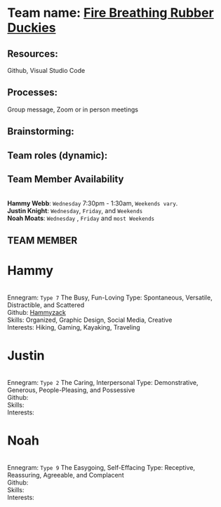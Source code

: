 # Team name: [Fire Breathing Rubber Duckies](https://images.app.goo.gl/oF2PzsmXxMRqzDZ76)

## Resources: 
Github, Visual Studio Code
## Processes:
Group message, Zoom or in person meetings

## Brainstorming:

## Team roles (dynamic): 

## Team Member Availability
<br> **Hammy Webb**: `Wednesday` 7:30pm - 1:30am, `Weekends vary`.
<br> **Justin Knight**: `Wednesday`, `Friday`, and `Weekends`
<br> **Noah Moats**: `Wednesday` , `Friday` and `most Weekends`


## TEAM MEMBER
# Hammy
<br> Ennegram: `Type 7` The Busy, Fun-Loving Type: Spontaneous, Versatile, Distractible, and Scattered
<br> Github: [Hammyzack](https://github.com/Hammyzack)
<br> Skills: Organized, Graphic Design, Social Media, Creative
<br> Interests: Hiking, Gaming, Kayaking, Traveling

# Justin
<br> Ennegram: `Type 2` The Caring, Interpersonal Type: Demonstrative, Generous, People-Pleasing, and Possessive
<br> Github: 
<br> Skills: 
<br> Interests: 

# Noah
<br> Ennegram: `Type 9` The Easygoing, Self-Effacing Type: Receptive, Reassuring, Agreeable, and Complacent
<br> Github: 
<br> Skills: 
<br> Interests: 
